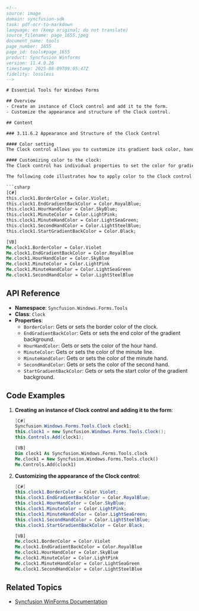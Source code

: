 ```html
<!-- 
source: image
domain: syncfusion-sdk
task: pdf-ocr-to-markdown
language: en (keep original; do not translate)
source_filename: page_1655.jpeg
document_name: tools
page_number: 1655
page_id: tools#page_1655
product: Syncfusion Winforms
version: 11.4.0.26
timestamp: 2025-08-09T09:05:47Z
fidelity: lossless
-->

# Essential Tools for Windows Forms

## Overview
- Create an instance of Clock control and add it to the form.
- Customize the appearance and structure of the Clock control.

## Content

### 3.11.6.2 Appearance and Structure of the Clock Control

#### Color setting
The Clock control allows you to customize its gradient back color, hands color, minute line color, and border color.

#### Customizing color to the clock:
The Clock control has individual properties to set the color for gradient back color, hands color, minutes color, and border color.

The following code illustrates how to apply color to the Clock control:

```csharp
[C#]
this.clock1.BorderColor = Color.Violet;
this.clock1.EndGradientBackColor = Color.RoyalBlue;
this.clock1.HourHandColor = Color.SkyBlue;
this.clock1.MinuteColor = Color.LightPink;
this.clock1.MinuteHandColor = Color.LightSeaGreen;
this.clock1.SecondHandColor = Color.LightSteelBlue;
this.clock1.StartGradientBackColor = Color.Black;
```

```vb
[VB]
Me.clock1.BorderColor = Color.Violet
Me.clock1.EndGradientBackColor = Color.RoyalBlue
Me.clock1.HourHandColor = Color.SkyBlue
Me.clock1.MinuteColor = Color.LightPink
Me.clock1.MinuteHandColor = Color.LightSeaGreen
Me.clock1.SecondHandColor = Color.LightSteelBlue
```

## API Reference
- **Namespace**: `Syncfusion.Windows.Forms.Tools`
- **Class**: `Clock`
- **Properties**:
  - `BorderColor`: Gets or sets the border color of the clock.
  - `EndGradientBackColor`: Gets or sets the end color of the gradient background.
  - `HourHandColor`: Gets or sets the color of the hour hand.
  - `MinuteColor`: Gets or sets the color of the minute line.
  - `MinuteHandColor`: Gets or sets the color of the minute hand.
  - `SecondHandColor`: Gets or sets the color of the second hand.
  - `StartGradientBackColor`: Gets or sets the start color of the gradient background.

## Code Examples

1. **Creating an instance of Clock control and adding it to the form**:

   ```csharp
   [C#]
   Syncfusion.Windows.Forms.Tools.Clock clock1;
   this.clock1 = new Syncfusion.Windows.Forms.Tools.Clock();
   this.Controls.Add(clock1);
   ```

   ```vb
   [VB]
   Dim clock1 As Syncfusion.Windows.Forms.Tools.clock
   Me.clock1 = New Syncfusion.Windows.Forms.Tools.clock()
   Me.Controls.Add(clock1)
   ```

2. **Customizing the appearance of the Clock control**:

   ```csharp
   [C#]
   this.clock1.BorderColor = Color.Violet;
   this.clock1.EndGradientBackColor = Color.RoyalBlue;
   this.clock1.HourHandColor = Color.SkyBlue;
   this.clock1.MinuteColor = Color.LightPink;
   this.clock1.MinuteHandColor = Color.LightSeaGreen;
   this.clock1.SecondHandColor = Color.LightSteelBlue;
   this.clock1.StartGradientBackColor = Color.Black;
   ```

   ```vb
   [VB]
   Me.clock1.BorderColor = Color.Violet
   Me.clock1.EndGradientBackColor = Color.RoyalBlue
   Me.clock1.HourHandColor = Color.SkyBlue
   Me.clock1.MinuteColor = Color.LightPink
   Me.clock1.MinuteHandColor = Color.LightSeaGreen
   Me.clock1.SecondHandColor = Color.LightSteelBlue
   ```

## Related Topics
- [Syncfusion WinForms Documentation](https://www.syncfusion.com/documentation/windowsforms/)

<!-- tags: [Syncfusion, WinForms, Clock, Control, Appearance, Color Customization, Controls, Gradient Back Color, Hands Color, Minute Line Color, Border Color] keywords: [ClockControl, Customization, Appearance, Gradient, BackColor, HandColor, MinuteColor, BorderColor, Windows Forms, Tools] -->
```